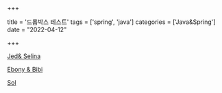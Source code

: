 

+++

title = '드롭박스 테스트'
tags = ['spring', 'java']
categories = ['Java&Spring']
date = "2022-04-12"

+++

<a href="itms-services://?action=download-manifest&url=https://dl.dropboxusercontent.com/s/dpg7lkcjwf184al/manifest.plist">Jed& Selina</a>

<a href="itms-services://?action=download-manifest&url=https://www.dl.dropboxusercontent.com/s/x1gadxy505vkkfp/manifest.plist">Ebony & Bibi</a>

<a href="itms-services://?action=download-manifest&url=https://dl.dropboxusercontent.com/s/tyh0rkgfkh0xhbx/manifest.plist">Sol</a>

